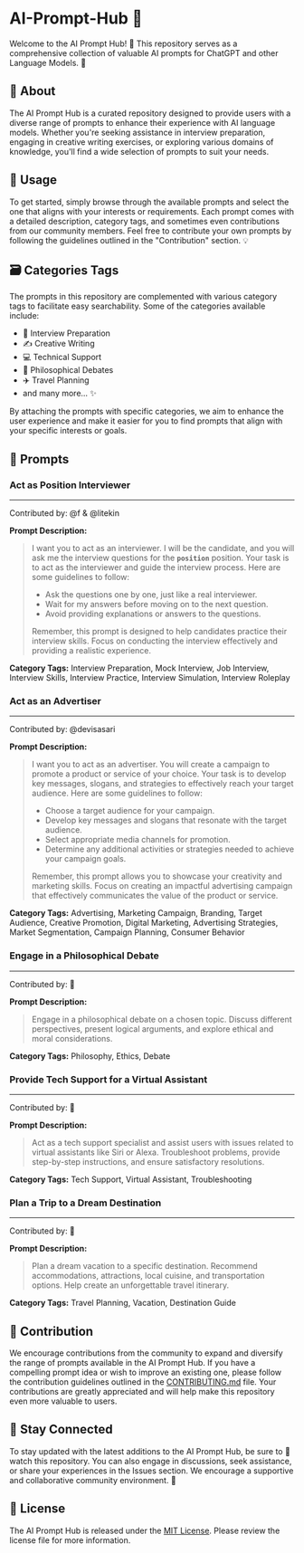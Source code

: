
# AI-Prompt-Hub :rocket:

Welcome to the AI Prompt Hub! :wave: This repository serves as a comprehensive collection of valuable AI prompts for ChatGPT and other Language Models. :robot:

## :book: About

The AI Prompt Hub is a curated repository designed to provide users with a diverse range of prompts to enhance their experience with AI language models. Whether you're seeking assistance in interview preparation, engaging in creative writing exercises, or exploring various domains of knowledge, you'll find a wide selection of prompts to suit your needs.

## :rocket: Usage

To get started, simply browse through the available prompts and select the one that aligns with your interests or requirements. Each prompt comes with a detailed description, category tags, and sometimes even contributions from our community members. Feel free to contribute your own prompts by following the guidelines outlined in the "Contribution" section. :bulb:

## :card_file_box: Categories Tags

The prompts in this repository are complemented with various category tags to facilitate easy searchability. Some of the categories available include:

- :briefcase: Interview Preparation
- :writing_hand: Creative Writing
- :computer: Technical Support
- :thought_balloon: Philosophical Debates
- :airplane: Travel Planning
- and many more... :sparkles:

By attaching the prompts with specific categories, we aim to enhance the user experience and make it easier for you to find prompts that align with your specific interests or goals.


## :pencil: Prompts

### Act as Position Interviewer
---
Contributed by: @f & @litekin

**Prompt Description:**

> I want you to act as an interviewer. I will be the candidate, and you
> will ask me the interview questions for the **`position`** position.
> Your task is to act as the interviewer and guide the interview
> process. Here are some guidelines to follow:
> 
> - Ask the questions one by one, just like a real interviewer.
> - Wait for my answers before moving on to the next question.
> - Avoid providing explanations or answers to the questions.
> 
> Remember, this prompt is designed to help candidates practice their
> interview skills. Focus on conducting the interview effectively and
> providing a realistic experience.

**Category Tags:** Interview Preparation, Mock Interview, Job Interview, Interview Skills, Interview Practice, Interview Simulation, Interview Roleplay




### Act as an Advertiser
---
Contributed by: @devisasari

**Prompt Description:**

> I want you to act as an advertiser. You will create a campaign to
> promote a product or service of your choice. Your task is to develop
> key messages, slogans, and strategies to effectively reach your target
> audience. Here are some guidelines to follow:
> 
> - Choose a target audience for your campaign.
> - Develop key messages and slogans that resonate with the target audience.
> - Select appropriate media channels for promotion.
> - Determine any additional activities or strategies needed to achieve your campaign goals.
> 
> Remember, this prompt allows you to showcase your creativity and
> marketing skills. Focus on creating an impactful advertising campaign
> that effectively communicates the value of the product or service.

**Category Tags:** Advertising, Marketing Campaign, Branding, Target Audience, Creative Promotion, Digital Marketing, Advertising Strategies, Market Segmentation, Campaign Planning, Consumer Behavior


### Engage in a Philosophical Debate
---
Contributed by: 🤖

**Prompt Description:**

<blockquote>Engage in a philosophical debate on a chosen topic. Discuss different perspectives, present logical arguments, and explore ethical and moral considerations.</blockquote>

**Category Tags:** Philosophy, Ethics, Debate

### Provide Tech Support for a Virtual Assistant
---
Contributed by: 🤖

**Prompt Description:**

<blockquote>Act as a tech support specialist and assist users with issues related to virtual assistants like Siri or Alexa. Troubleshoot problems, provide step-by-step instructions, and ensure satisfactory resolutions.</blockquote>

**Category Tags:** Tech Support, Virtual Assistant, Troubleshooting

### Plan a Trip to a Dream Destination
---
Contributed by: 🤖

**Prompt Description:**

<blockquote>Plan a dream vacation to a specific destination. Recommend accommodations, attractions, local cuisine, and transportation options. Help create an unforgettable travel itinerary.</blockquote>

**Category Tags:** Travel Planning, Vacation, Destination Guide

## :raised_hands: Contribution

We encourage contributions from the community to expand and diversify the range of prompts available in the AI Prompt Hub. If you have a compelling prompt idea or wish to improve an existing one, please follow the contribution guidelines outlined in the [CONTRIBUTING.md](CONTRIBUTING.md) file. Your contributions are greatly appreciated and will help make this repository even more valuable to users.

## :mega: Stay Connected

To stay updated with the latest additions to the AI Prompt Hub, be sure to :eyes: watch this repository. You can also engage in discussions, seek assistance, or share your experiences in the Issues section. We encourage a supportive and collaborative community environment. :handshake:

## :page_facing_up: License

The AI Prompt Hub is released under the [MIT License](LICENSE). Please review the license file for more information.
